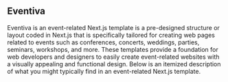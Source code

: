 ## Eventiva

Eventiva is an event-related Next.js template is a pre-designed structure or layout coded in Next.js that is specifically tailored for creating web pages related to events such as conferences, concerts, weddings, parties, seminars, workshops, and more. These templates provide a foundation for web developers and designers to easily create event-related websites with a visually appealing and functional design. Below is an itemized description of what you might typically find in an event-related Next.js template.
